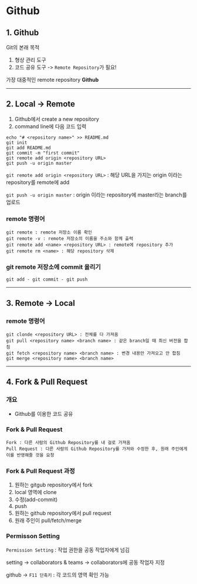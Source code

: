 # Github

## 1. Github

Git의 본래 목적

1. 형상 관리 도구
2. 코드 공유 도구 -> `Remote Repository`가 필요!

가장 대중적인 remote repository **Github**

---

## 2. Local -> Remote

1. Github에서 create a new repository
2. command line에 다음 코드 입력

```
echo "# <repository name>" >> README.md
git init
git add README.md
git commit -m "first commit"
git remote add origin <repository URL>
git push -u origin master
```

`git remote add origin <repository URL>` : 해당 URL을 가지는 origin 이라는 repository를 remote에 add

`git push -u origin master` : origin 이라는 repository에 master라는 branch를 업로드

### remote 명령어

```
git remote : remote 저장소 이름 확인
git remote -v : remote 저장소의 이름을 주소와 함께 출력
git remote add <name> <repository URL> : remote에 repository 추가
git remote rm <name> : 해당 repository 삭제
```

### git remote 저장소에 commit 올리기

```
git add - git commit - git push
```

---

## 3. Remote -> Local

### remote 명령어

```
git clonde <repository URL> : 전체를 다 가져옴
git pull <repository name> <branch name> : 같은 branch일 때 최신 버전을 합침
git fetch <repository name> <branch name> : 변경 내용만 가져오고 안 합침
git merge <repository name> <branch name>
```

---

## 4. Fork & Pull Request

### 개요

- Github를 이용한 코드 공유

### Fork & Pull Request

```
Fork : 다른 사람의 Github Repository를 내 걸로 가져옴
Pull Request : 다른 사람의 Github Repository를 가져와 수정한 후, 원래 주인에게 이를 반영해줄 것을 요청
```

### Fork & Pull Request 과정

1. 원하는 gitgub repository에서 fork
2. local 영역에 clone
3. 수정(add-commit)
4. push
5. 원하는 github repository에서 pull request
6. 원래 주인이 pull/fetch/merge

### Permisson Setting

`Permission Setting` : 작업 권한을 공동 작업자에게 넘김

setting -> collaborators & teams -> collaborators에 공동 작업자 지정

github -> `F11 단축키` : 각 코드의 영역 확인 가능
